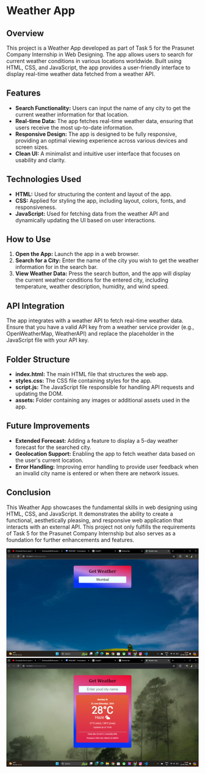 # Weather App 

## Overview

This project is a Weather App developed as part of Task 5 for the Prasunet Company Internship in Web Designing. The app allows users to search for current weather conditions in various locations worldwide. Built using HTML, CSS, and JavaScript, the app provides a user-friendly interface to display real-time weather data fetched from a weather API.

## Features

- **Search Functionality:** Users can input the name of any city to get the current weather information for that location.
- **Real-time Data:** The app fetches real-time weather data, ensuring that users receive the most up-to-date information.
- **Responsive Design:** The app is designed to be fully responsive, providing an optimal viewing experience across various devices and screen sizes.
- **Clean UI:** A minimalist and intuitive user interface that focuses on usability and clarity.

## Technologies Used

- **HTML:** Used for structuring the content and layout of the app.
- **CSS:** Applied for styling the app, including layout, colors, fonts, and responsiveness.
- **JavaScript:** Used for fetching data from the weather API and dynamically updating the UI based on user interactions.

## How to Use

1. **Open the App:** Launch the app in a web browser.
2. **Search for a City:** Enter the name of the city you wish to get the weather information for in the search bar.
3. **View Weather Data:** Press the search button, and the app will display the current weather conditions for the entered city, including temperature, weather description, humidity, and wind speed.

## API Integration

The app integrates with a weather API to fetch real-time weather data. Ensure that you have a valid API key from a weather service provider (e.g., OpenWeatherMap, WeatherAPI) and replace the placeholder in the JavaScript file with your API key.

## Folder Structure

- **index.html:** The main HTML file that structures the web app.
- **styles.css:** The CSS file containing styles for the app.
- **script.js:** The JavaScript file responsible for handling API requests and updating the DOM.
- **assets:** Folder containing any images or additional assets used in the app.

## Future Improvements

- **Extended Forecast:** Adding a feature to display a 5-day weather forecast for the searched city.
- **Geolocation Support:** Enabling the app to fetch weather data based on the user's current location.
- **Error Handling:** Improving error handling to provide user feedback when an invalid city name is entered or when there are network issues.

## Conclusion

This Weather App showcases the fundamental skills in web designing using HTML, CSS, and JavaScript. It demonstrates the ability to create a functional, aesthetically pleasing, and responsive web application that interacts with an external API. This project not only fulfills the requirements of Task 5 for the Prasunet Company Internship but also serves as a foundation for further enhancements and features.

<img src="./assets/img1.png">
<img src="./assets/img2.png">
